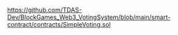 https://github.com/TDAS-Dev/BlockGames_Web3_VotingSystem/blob/main/smart-contract/contracts/SimpleVoting.sol

